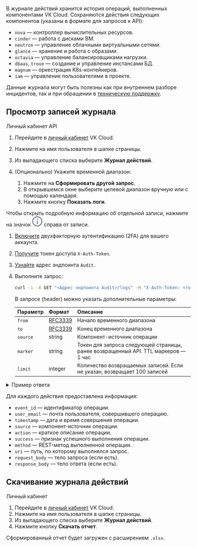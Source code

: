 В журнале действий хранится история операций, выполненных компонентами VK Cloud. Сохраняются действия следующих компонентов (указаны в формате для запросов к API):

- `nova` — контроллер вычислительных ресурсов.
- `cinder` — работа с дисками ВМ.
- `neutron` — управление облачными виртуальными сетями.
- `glance` — хранение и работа с образами.
- `octavia` — управление балансировщиками нагрузки.
- `dbaas`, `trove` — создание и управление инстансами БД.
- `magnum` — оркестрация K8s-контейнеров.
- `iam` — управление пользователями в проекте.

Данные журнала могут быть полезны как при внутреннем разборе инцидентов, так и при обращении в [техническую поддержку](/ru/contacts/).

## Просмотр записей журнала

<tabs>
<tablist>
<tab>Личный кабинет</tab>
<tab>API</tab>
</tablist>
<tabpanel>

1. Перейдите в [личный кабинет](https://mcs.mail.ru/app/) VK Cloud.
1. Нажмите на имя пользователя в шапке страницы.
1. Из выпадающего списка выберите **Журнал действий**.
1. (Опционально) Укажите временной диапазон:

   1. Нажмите на **Сформировать другой запрос**.
   1. В открывшемся окне выберите целевой диапазон вручную или с помощью календаря.
   1. Нажмите кнопку **Показать логи**.

Чтобы открыть подробную информацию об отдельной записи, нажмите на значок ![Информация](./assets/info-icon.svg "inline") справа от записи.

</tabpanel>
<tabpanel>

1. [Включите](/ru/base/account/instructions/account-manage/security#vklyuchenie-2fa) двухфакторную аутентификацию (2FA) для вашего аккаунта.
1. [Получите](/ru/additionals/cases/case-keystone-token) токен доступа `X-Auth-Token`.
1. [Узнайте](https://mcs.mail.ru/app/project/endpoints) адрес эндпоинта `Audit`.
1. Выполните запрос:

   ```bash
   curl -i -X GET "<Адрес эндпоинта Audit>/logs" -H "X-Auth-Token: <токен>"
   ```

   В запросе (header) можно указать дополнительные параметры:

   | Параметр | Формат | Описание |
   | --- | --- | --- |
   | `from`   | [RFC3339](https://www.ietf.org/rfc/rfc3339.txt) | Начало временного диапазона |
   | `to`     | [RFC3339](https://www.ietf.org/rfc/rfc3339.txt) | Конец временного диапазона |
   | `source` | string  | Компонент-источник операции |
   | `marker` | string  | Токен для запроса следующей страницы, ранее возвращенный API. TTL маркеров — 1 час |
   | `limit`  | integer | Количество возвращаемых записей. Если не указан, возвращает 100 записей |

<details>
    <summary>Пример ответа</summary>

```json
{
    "logs": [{
            "action": "instance-update",
            "event_id": "b34bfd59-3f5b-4352-XXXX-28969024ce20",
            "method": "PATCH",
            "request_body": "{\"instance\":{\"datastore_version\":\"14\"}}",
            "request_id": "req-ed386938-6298-XXXX-b5e6-b804d6fe294a",
            "response_body": "",
            "source": "trove",
            "success": "yes",
            "timestamp": "2023-05-17T08:18:04Z",
            "uri": "/v1.0/b5b7ffd4ef0547e5b222f44555dfXXXX/instances/2303fd6c-79cc-XXXX-a574-ddcfac9ec104",
            "user_email": "examle@example.ex",
            "user_id": "d98c90595998426f9c69746f02a2XXXX"
        }, {
            "action": "instance-update",
            "event_id": "35d855ec-eaf6-4f5c-XXXX-5daf020985c5",
            "method": "PATCH",
            "request_body": "{\"instance\":{\"datastore_version\":\"13\"}}",
            "request_id": "req-958cad92-5cd9-459c-XXXX-66b0d7a92465",
            "response_body": "",
            "source": "trove",
            "success": "yes",
            "timestamp": "2023-05-17T07:02:40Z",
            "uri": "/v1.0/b5b7ffd4ef0547e5b222f44555dfXXXX/instances/2303fd6c-79cc-XXXX-a574-ddcfac9ec104",
            "user_email": "examle@example.ex",
            "user_id": "d98c90595998426f9c69746f02a2XXXX"
        }, {
            "action": "delete-security-group",
            "event_id": "1c1b2bd5-5ae2-454c-XXXX-2d79ac98b107",
            "method": "DELETE",
            "request_body": "<BINARY_DATA>",
            "request_id": "req-5f7085cf-a509-4792-XXXX-c6b07c4abf99",
            "response_body": "",
            "source": "neutron",
            "success": "yes",
            "timestamp": "2023-05-17T07:02:12Z",
            "uri": "/v2.0/security-groups/5042bd04-23e3-XXXX-9ae8-515cb9e57cb3",
            "user_email": "examle@example.ex",
            "user_id": "d98c90595998426f9c69746f02a2XXXX"
        }, {
            "action": "delete-volume",
            "event_id": "983c2077-08f2-472d-XXXX-7d7e2f1a991c",
            "method": "DELETE",
            "request_body": "<BINARY_DATA>",
            "request_id": "req-6c0f9e11-0267-40a8-XXXX-cd43443afb79",
            "response_body": "",
            "source": "cinder",
            "success": "yes",
            "timestamp": "2023-05-17T07:02:06Z",
            "uri": "/v2/b5b7ffd4ef0547e5b222f44555dfXXXX/volumes/28b6a795-8467-468e-XXXX-60d2f21d96a4",
            "user_email": "examle@example.ex",
            "user_id": "d98c90595998426f9c69746f02a2XXXX"
        }, {
            "action": "delete-volume",
            "event_id": "722b6196-77de-4c95-XXXX-357614133727",
            "method": "DELETE",
            "request_body": "<BINARY_DATA>",
            "request_id": "req-2475b277-5977-XXXX-a31e-323a14a1d2a2",
            "response_body": "",
            "source": "cinder",
            "success": "yes",
            "timestamp": "2023-05-17T07:02:04Z",
            "uri": "/v2/b5b7ffd4ef0547e5b222f44555dfXXXX/volumes/f9f2f6d3-f141-4489-XXXX-88406bd9a8ab",
            "user_email": "examle@example.ex",
            "user_id": "d98c90595998426f9c69746f02a2XXXX"
        }
    ],
    "marker": "eyJ0bSI6MCwib2ZzIjo1LCJwaWQiOiJiNWI3ZmZkNGVmMDU0N2U1YjIyMmY0NDU1NWRmOGY2XXXX"
}
```

</details>

</tabpanel>
</tabs>

Для каждого действия предоставлена информация:

- `event_id` — идентификатор операции.
- `user_email` — почта пользователя, совершившего операцию.
- `timestamp` — дата и время совершения операции.
- `source` — компонент-источник операции.
- `action` — краткое описание операции.
- `success` — признак успешного выполнения операции.
- `method` — REST-метод выполненной операции.
- `uri` — путь, по которому выполнялся запрос.
- `request_body` — тело запроса (если есть).
- `response_body` — тело ответа (если есть).

## Скачивание журнала действий

<tabs>
<tablist>
<tab>Личный кабинет</tab>
</tablist>
<tabpanel>

1. Перейдите в [личный кабинет](https://mcs.mail.ru/app/) VK Cloud.
1. Нажмите на имя пользователя в шапке страницы.
1. Из выпадающего списка выберите **Журнал действий**.
1. Нажмите кнопку **Скачать отчет**.

Сформированный отчет будет загружен с расширением `.xlsx`.

</tabpanel>
</tabs>
